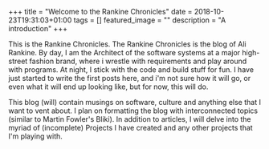 +++
title =  "Welcome to the Rankine Chronicles"
date = 2018-10-23T19:31:03+01:00
tags = []
featured_image = ""
description = "A introduction"
+++

This is the Rankine Chronicles. The Rankine Chronicles is the blog
of Ali Rankine. By day, I am the Architect of the software systems
at a major high-street fashion brand, where i wrestle with requirements
and play around with programs. At night, I stick with the code and
build stuff for fun.  I have just started to write the first posts
here, and i'm not sure how it will go, or even what it will end up
looking like, but for now, this will do.

This blog (will) contain musings on software, culture and anything
else that I want to vent about. I plan on formatting the blog with
interconnected topics (similar to Martin Fowler's Bliki). In addition
to articles, I will delve into the myriad of (incomplete) Projects
I have created and any other projects that I'm playing with.